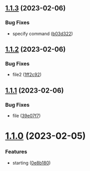 ## [1.1.3](https://github.com/cerico/glendale/compare/v1.1.2...v1.1.3) (2023-02-06)


### Bug Fixes

* specify command ([b03d322](https://github.com/cerico/glendale/commit/b03d32210bfcad66ca69db57dfdbd6af9999fbb8))



## [1.1.2](https://github.com/cerico/glendale/compare/v1.1.1...v1.1.2) (2023-02-06)


### Bug Fixes

* file2 ([1ff2c92](https://github.com/cerico/glendale/commit/1ff2c9279272f9686600fd57c9b3120a62171430))



## [1.1.1](https://github.com/cerico/glendale/compare/v1.1.0...v1.1.1) (2023-02-06)


### Bug Fixes

* file ([39e07f7](https://github.com/cerico/glendale/commit/39e07f7fc30844545cfccccc8da4f79d3fb4723f))



# [1.1.0](https://github.com/cerico/glendale/compare/0e8b18045f57c36cd899379a93219f8531c3d964...v1.1.0) (2023-02-05)


### Features

* starting ([0e8b180](https://github.com/cerico/glendale/commit/0e8b18045f57c36cd899379a93219f8531c3d964))



